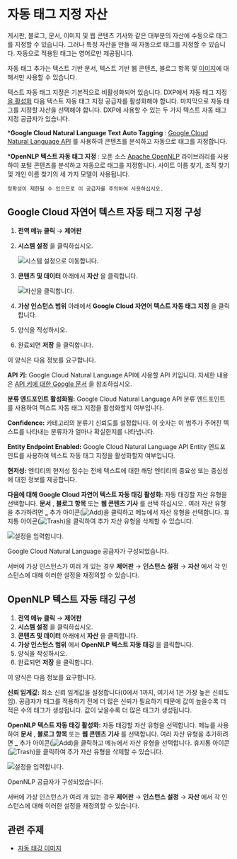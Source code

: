 # 자동 태그 지정 자산

게시판, 블로그, 문서, 이미지 및 웹 콘텐츠 기사와 같은 대부분의 자산에 수동으로 태그를 지정할 수 있습니다. 그러나 특정 자산을 만들 때 자동으로 태그를 지정할 수 있습니다. 자동으로 적용된 태그는 영어로만 제공됩니다.

자동 태그 추가는 텍스트 기반 문서, 텍스트 기반 웹 콘텐츠, 블로그 항목 및 [이미지](./auto-tagging-images.md)에 대해서만 사용할 수 있습니다.

텍스트 자동 태그 지정은 기본적으로 비활성화되어 있습니다. DXP에서 자동 태그 지정 [을 활성화](./configuring-asset-auto-tagging.md) 다음 텍스트 자동 태그 지정 공급자를 활성화해야 합니다. 마지막으로 자동 태그를 지정할 자산을 선택해야 합니다. DXP에 사용할 수 있는 두 가지 텍스트 자동 태그 지정 공급자가 있습니다.

***Google Cloud Natural Language Text Auto Tagging** : [Google Cloud Natural Language API](https://cloud.google.com/natural-language/) 를 사용하여 콘텐츠를 분석하고 자동으로 태그를 지정합니다.

***OpenNLP 텍스트 자동 태그 지정** : 오픈 소스 [Apache OpenNLP](https://opennlp.apache.org/) 라이브러리를 사용하여 포털 콘텐츠를 분석하고 자동으로 태그를 지정합니다. 사이트 이름 찾기, 조직 찾기 및 개인 이름 찾기의 세 가지 모델이 사용됩니다.

```{tip}
정확성이 제한될 수 있으므로 이 공급자를 주의하여 사용하십시오.
```

## Google Cloud 자연어 텍스트 자동 태그 지정 구성

1. **전역 메뉴 클릭** &rarr; **제어판**
1. **시스템 설정** 을 클릭하십시오.

   ![시스템 설정으로 이동합니다.](./auto-tagging-assets/images/01.png)

1. **콘텐츠 및 데이터** 아래에서 **자산** 을 클릭합니다.

   ![자산을 클릭합니다.](./auto-tagging-assets/images/02.png)

1. **가상 인스턴스 범위** 아래에서 **Google Cloud 자연어 텍스트 자동 태그 지정** 을 클릭합니다.
1. 양식을 작성하시오.
1. 완료되면 **저장** 을 클릭합니다.

이 양식은 다음 정보를 요구합니다.

 **API 키:** Google Cloud Natural Language API에 사용할 API 키입니다. 자세한 내용은 [API 키에 대한 Google 문서](https://cloud.google.com/docs/authentication/api-keys) 을 참조하십시오.

**분류 엔드포인트 활성화됨:** Google Cloud Natural Language API 분류 엔드포인트를 사용하여 텍스트 자동 태그 지정을 활성화할지 여부입니다.

**Confidence:** 카테고리의 분류기 신뢰도를 설정합니다. 이 숫자는 이 범주가 주어진 텍스트를 나타내는 분류자가 얼마나 확실한지를 나타냅니다.

**Entity Endpoint Enabled:** Google Cloud Natural Language API Entity 엔드포인트를 사용하여 텍스트 자동 태그 지정을 활성화할지 여부입니다.

**현저성:** 엔티티의 현저성 점수는 전체 텍스트에 대한 해당 엔티티의 중요성 또는 중심성에 대한 정보를 제공합니다.

**다음에 대해 Google Cloud 자연어 텍스트 자동 태깅 활성화:** 자동 태깅할 자산 유형을 선택합니다. **문서** , **블로그 항목** 또는 **웹 콘텐츠 기사** 를 선택 하십시오 . 여러 자산 유형을 추가하려면 **_** 추가 아이콘(![Add](../../../images/icon-add.png))을 클릭하고 메뉴에서 자산 유형을 선택합니다. 휴지통 아이콘(![Trash](../../../images/icon-trash.png))을 클릭하여 추가 자산 유형을 삭제할 수 있습니다.

![설정을 입력합니다.](./auto-tagging-assets/images/03.png)

Google Cloud Natural Language 공급자가 구성되었습니다.

서버에 가상 인스턴스가 여러 개 있는 경우 **제어판** &rarr; **인스턴스 설정** &rarr; **자산** 에서 각 인스턴스에 대해 이러한 설정을 재정의할 수 있습니다.

## OpenNLP 텍스트 자동 태깅 구성

1. **전역 메뉴 클릭** &rarr; **제어판**
1. **시스템 설정** 을 클릭하십시오.
1. **콘텐츠 및 데이터** 아래에서 **자산** 을 클릭합니다.
1. **가상 인스턴스 범위** 에서 **OpenNLP 텍스트 자동 태깅** 을 클릭합니다.
1. 양식을 작성하시오.
1. 완료되면 **저장** 을 클릭합니다.

이 양식은 다음 정보를 요구합니다.

**신뢰 임계값:** 최소 신뢰 임계값을 설정합니다(0에서 1까지, 여기서 1은 가장 높은 신뢰도임). 공급자가 태그를 적용하기 전에 더 많은 신뢰가 필요하기 때문에 값이 높을수록 더 적은 수의 태그가 생성됩니다. 값이 낮을수록 더 많은 태그가 생성됩니다.

**OpenNLP 텍스트 자동 태깅 활성화:** 자동 태깅할 자산 유형을 선택합니다. 메뉴를 사용하여 **문서** , **블로그 항목** 또는 **웹 콘텐츠 기사** 를 선택합니다. 여러 자산 유형을 추가하려면 **_** 추가 아이콘(![Add](../../../images/icon-add.png))을 클릭하고 메뉴에서 자산 유형을 선택합니다. 휴지통 아이콘(![Trash](../../../images/icon-trash.png))을 클릭하여 추가 자산 유형을 삭제할 수 있습니다.

![설정을 입력합니다.](./auto-tagging-assets/images/04.png)

OpenNLP 공급자가 구성되었습니다.

서버에 가상 인스턴스가 여러 개 있는 경우 **제어판** &rarr; **인스턴스 설정** &rarr; **자산** 에서 각 인스턴스에 대해 이러한 설정을 재정의할 수 있습니다.

## 관련 주제

* [자동 태깅 이미지](./auto-tagging-images.md)
